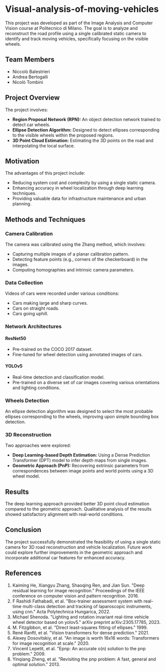 # Visual-analysis-of-moving-vehicles

This project was developed as part of the Image Analysis and Computer Vision course at Politecnico di Milano. The goal is to analyze and reconstruct the road profile using a single calibrated static camera to identify and track moving vehicles, specifically focusing on the visible wheels.

## Team Members
- Niccolò Balestrieri
- Andrea Bertogalli
- Nicolò Tombini

## Project Overview
The project involves:
- **Region Proposal Network (RPN):** An object detection network trained to detect car wheels.
- **Ellipse Detection Algorithm:** Designed to detect ellipses corresponding to the visible wheels within the proposed regions.
- **3D Point Cloud Estimation:** Estimating the 3D points on the road and interpolating the local surface.

## Motivation
The advantages of this project include:
- Reducing system cost and complexity by using a single static camera.
- Enhancing accuracy in wheel localization through deep learning techniques.
- Providing valuable data for infrastructure maintenance and urban planning.

## Methods and Techniques

### Camera Calibration
The camera was calibrated using the Zhang method, which involves:
- Capturing multiple images of a planar calibration pattern.
- Detecting feature points (e.g., corners of the checkerboard) in the images.
- Computing homographies and intrinsic camera parameters.

### Data Collection
Videos of cars were recorded under various conditions:
- Cars making large and sharp curves.
- Cars on straight roads.
- Cars going uphill.

### Network Architectures

#### ResNet50
- Pre-trained on the COCO 2017 dataset.
- Fine-tuned for wheel detection using annotated images of cars.

#### YOLOv5
- Real-time detection and classification model.
- Pre-trained on a diverse set of car images covering various orientations and lighting conditions.

### Wheels Detection
An ellipse detection algorithm was designed to select the most probable ellipses corresponding to the wheels, improving upon simple bounding box detection.

### 3D Reconstruction
Two approaches were explored:
- **Deep Learning-based Depth Estimation:** Using a Dense Prediction Transformer (DPT) model to infer depth maps from single images.
- **Geometric Approach (PnP):** Recovering extrinsic parameters from correspondences between image points and world points using a 3D wheel model.

## Results
The deep learning approach provided better 3D point cloud estimation compared to the geometric approach. Qualitative analysis of the results showed satisfactory alignment with real-world conditions.

## Conclusion
The project successfully demonstrated the feasibility of using a single static camera for 3D road reconstruction and vehicle localization. Future work could explore further improvements in the geometric approach and incorporate additional car features for enhanced accuracy.

## References
1. Kaiming He, Xiangyu Zhang, Shaoqing Ren, and Jian Sun. "Deep residual learning for image recognition." Proceedings of the IEEE conference on computer vision and pattern recognition. 2016.
2. F Rashidi Fathabadi, et al. "Box-trainer assessment system with real-time multi-class detection and tracking of laparoscopic instruments, using cnn." Acta Polytechnica Hungarica, 2022.
3. Michael Shenoda. "Lighting and rotation invariant real-time vehicle wheel detector based on yolov5." arXiv preprint arXiv:2305.17785, 2023.
4. M. Fitzgibbon, et al. "Direct least-squares fitting of ellipses." 1999.
5. René Ranftl, et al. "Vision transformers for dense prediction." 2021.
6. Alexey Dosovitskiy, et al. "An image is worth 16x16 words: Transformers for image recognition at scale." 2020.
7. Vincent Lepetit, et al. "Epnp: An accurate o(n) solution to the pnp problem." 2009.
8. Yinqiang Zheng, et al. "Revisiting the pnp problem: A fast, general and optimal solution." 2013.

